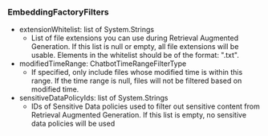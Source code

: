 ### EmbeddingFactoryFilters
- extensionWhitelist: list of System.Strings
  - List of file extensions you can use during Retrieval Augmented Generation.
 If this list is null or empty, all file extensions will be usable.
 Elements in the whitelist should be of the format: ".txt".
- modifiedTimeRange: ChatbotTimeRangeFilterType
  - If specified, only include files whose modified time is within this range.
 If the time range is null, files will not be filtered based on modified
 time.
- sensitiveDataPolicyIds: list of System.Strings
  - IDs of Sensitive Data policies used to filter out sensitive content from Retrieval Augmented Generation. If this list is empty, no sensitive data policies will be used
